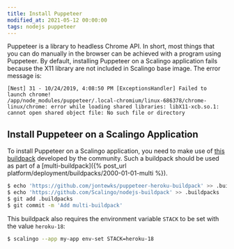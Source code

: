 ```yaml
---
title: Install Puppeteer
modified_at: 2021-05-12 00:00:00
tags: nodejs puppeteer
---
```


Puppeteer is a library to headless Chrome API. In short, most things that you can do manually in the browser can be achieved with a program using Puppeteer. By default, installing Puppeteer on a Scalingo application fails because the X11 library are not included in Scalingo base image. The error message is:

```
[Nest] 31 - 10/24/2019, 4:08:50 PM [ExceptionsHandler] Failed to launch chrome!
/app/node_modules/puppeteer/.local-chromium/linux-686378/chrome-linux/chrome: error while loading shared libraries: libX11-xcb.so.1: cannot open shared object file: No such file or directory
```

## Install Puppeteer on a Scalingo Application

To install Puppeteer on a Scalingo application, you need to make use of [this buildpack](https://github.com/jontewks/puppeteer-heroku-buildpack) developed by the community. Such a buildpack should be used as part of a [multi-buildpack]({% post_url platform/deployment/buildpacks/2000-01-01-multi %}).

```bash
$ echo 'https://github.com/jontewks/puppeteer-heroku-buildpack' >> .buildpacks
$ echo 'https://github.com/Scalingo/nodejs-buildpack' >> .buildpacks
$ git add .buildpacks
$ git commit -m 'Add multi-buildpack'
```

This buildpack also requires the environment variable `STACK` to be set with the value `heroku-18`:

```bash
$ scalingo --app my-app env-set STACK=heroku-18
```
